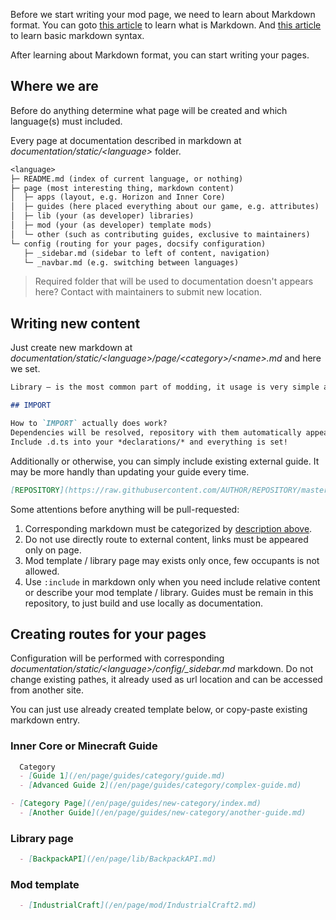 Before we start writing your mod page, we need to learn about Markdown format.
You can goto [this article](https://www.markdownguide.org/getting-started/) to learn what is Markdown.
And [this article](https://www.markdownguide.org/basic-syntax/) to learn basic markdown syntax.

After learning about Markdown format, you can start writing your pages.

## Where we are

Before do anything determine what page will be created and which language(s) must included.

Every page at documentation described in markdown at *documentation/static/\<language\>* folder.

```txt
<language>
├─ README.md (index of current language, or nothing)
├─ page (most interesting thing, markdown content)
│  ├─ apps (layout, e.g. Horizon and Inner Core)
│  ├─ guides (here placed everything about our game, e.g. attributes)
│  ├─ lib (your (as developer) libraries)
│  ├─ mod (your (as developer) template mods)
│  └─ other (such as contributing guides, exclusive to maintainers)
└─ config (routing for your pages, docsify configuration)
   ├─ _sidebar.md (sidebar to left of content, navigation)
   └─ _navbar.md (e.g. switching between languages)
```

> Required folder that will be used to documentation doesn't appears here? Contact with maintainers to submit new location.

## Writing new content

Just create new markdown at *documentation/static/\<language\>/page/\<category\>/\<name\>.md* and here we set.

```md
Library — is the most common part of modding, it usage is very simple and sweet.

## IMPORT

How to `IMPORT` actually does work?
Dependencies will be resolved, repository with them automatically appears in your code.
Include .d.ts into your *declarations/* and everything is set!
```

Additionally or otherwise, you can simply include existing external guide. It may be more handly than updating your guide every time.

```md
[REPOSITORY](https://raw.githubusercontent.com/AUTHOR/REPOSITORY/master/README.md ':include')
```

Some attentions before anything will be pull-requested:

1. Corresponding markdown must be categorized by [description above](#where-we-are).
2. Do not use directly route to external content, links must be appeared only on page.
3. Mod template / library page may exists only once, few occupants is not allowed.
4. Use `:include` in markdown only when you need include relative content or describe your mod template / library. Guides must be remain in this repository, to just build and use locally as documentation.

## Creating routes for your pages

Configuration will be performed with corresponding *documentation/static/\<language\>/config/_sidebar.md* markdown. Do not change existing pathes, it already used as url location and can be accessed from another site.

You can just use already created template below, or copy-paste existing markdown entry.

### Inner Core or Minecraft Guide

```md
  Category
  - [Guide 1](/en/page/guides/category/guide.md)
  - [Advanced Guide 2](/en/page/guides/category/complex-guide.md)

- [Category Page](/en/page/guides/new-category/index.md)
  - [Another Guide](/en/page/guides/new-category/another-guide.md)
```

### Library page

```md
  - [BackpackAPI](/en/page/lib/BackpackAPI.md)
```

### Mod template

```md
  - [IndustrialCraft](/en/page/mod/IndustrialCraft2.md)
```
